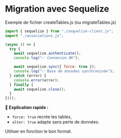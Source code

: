 # Migration avec Sequelize

Exemple de fichier createTables.js (ou migrateTables.js)
```js
import { sequelize } from "./sequelize-client.js";
import "./associations.js";

(async () => {
  try {
    await sequelize.authenticate();
    console.log("✅ Connexion OK");

    await sequelize.sync({ force: true });
    console.log("✅ Base de données synchronisée");
  } catch (error) {
    console.error(error);
  } finally {
    await sequelize.close();
  }
})();
```
**🔹 Explication rapide :**

- `force: true` recrée les tables,
- `alter: true` adapte sans perte de données.

Utiliser en fonction le bon format.

